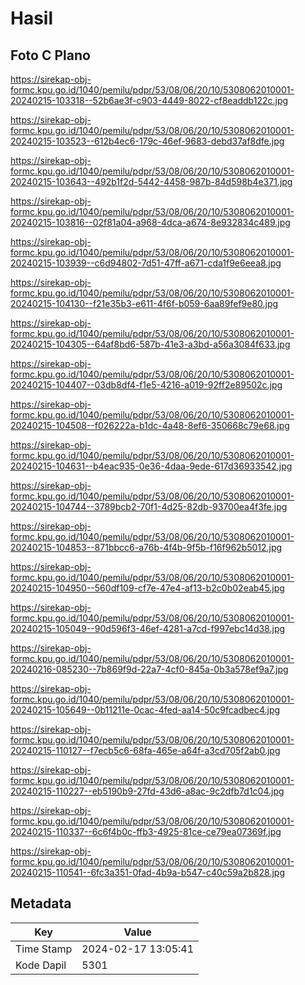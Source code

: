 # Hasil

## Foto C Plano

https://sirekap-obj-formc.kpu.go.id/1040/pemilu/pdpr/53/08/06/20/10/5308062010001-20240215-103318--52b6ae3f-c903-4449-8022-cf8eaddb122c.jpg

https://sirekap-obj-formc.kpu.go.id/1040/pemilu/pdpr/53/08/06/20/10/5308062010001-20240215-103523--612b4ec6-179c-46ef-9683-debd37af8dfe.jpg

https://sirekap-obj-formc.kpu.go.id/1040/pemilu/pdpr/53/08/06/20/10/5308062010001-20240215-103643--492b1f2d-5442-4458-987b-84d598b4e371.jpg

https://sirekap-obj-formc.kpu.go.id/1040/pemilu/pdpr/53/08/06/20/10/5308062010001-20240215-103816--02f81a04-a968-4dca-a674-8e932834c489.jpg

https://sirekap-obj-formc.kpu.go.id/1040/pemilu/pdpr/53/08/06/20/10/5308062010001-20240215-103939--c6d94802-7d51-47ff-a671-cda1f9e6eea8.jpg

https://sirekap-obj-formc.kpu.go.id/1040/pemilu/pdpr/53/08/06/20/10/5308062010001-20240215-104130--f21e35b3-e611-4f6f-b059-6aa89fef9e80.jpg

https://sirekap-obj-formc.kpu.go.id/1040/pemilu/pdpr/53/08/06/20/10/5308062010001-20240215-104305--64af8bd6-587b-41e3-a3bd-a56a3084f633.jpg

https://sirekap-obj-formc.kpu.go.id/1040/pemilu/pdpr/53/08/06/20/10/5308062010001-20240215-104407--03db8df4-f1e5-4216-a019-92ff2e89502c.jpg

https://sirekap-obj-formc.kpu.go.id/1040/pemilu/pdpr/53/08/06/20/10/5308062010001-20240215-104508--f026222a-b1dc-4a48-8ef6-350668c79e68.jpg

https://sirekap-obj-formc.kpu.go.id/1040/pemilu/pdpr/53/08/06/20/10/5308062010001-20240215-104631--b4eac935-0e36-4daa-9ede-617d36933542.jpg

https://sirekap-obj-formc.kpu.go.id/1040/pemilu/pdpr/53/08/06/20/10/5308062010001-20240215-104744--3789bcb2-70f1-4d25-82db-93700ea4f3fe.jpg

https://sirekap-obj-formc.kpu.go.id/1040/pemilu/pdpr/53/08/06/20/10/5308062010001-20240215-104853--871bbcc6-a76b-4f4b-9f5b-f16f962b5012.jpg

https://sirekap-obj-formc.kpu.go.id/1040/pemilu/pdpr/53/08/06/20/10/5308062010001-20240215-104950--560df109-cf7e-47e4-af13-b2c0b02eab45.jpg

https://sirekap-obj-formc.kpu.go.id/1040/pemilu/pdpr/53/08/06/20/10/5308062010001-20240215-105049--90d596f3-46ef-4281-a7cd-f997ebc14d38.jpg

https://sirekap-obj-formc.kpu.go.id/1040/pemilu/pdpr/53/08/06/20/10/5308062010001-20240216-085230--7b869f9d-22a7-4cf0-845a-0b3a578ef9a7.jpg

https://sirekap-obj-formc.kpu.go.id/1040/pemilu/pdpr/53/08/06/20/10/5308062010001-20240215-105649--0b11211e-0cac-4fed-aa14-50c9fcadbec4.jpg

https://sirekap-obj-formc.kpu.go.id/1040/pemilu/pdpr/53/08/06/20/10/5308062010001-20240215-110127--f7ecb5c6-68fa-465e-a64f-a3cd705f2ab0.jpg

https://sirekap-obj-formc.kpu.go.id/1040/pemilu/pdpr/53/08/06/20/10/5308062010001-20240215-110227--eb5190b9-27fd-43d6-a8ac-9c2dfb7d1c04.jpg

https://sirekap-obj-formc.kpu.go.id/1040/pemilu/pdpr/53/08/06/20/10/5308062010001-20240215-110337--6c6f4b0c-ffb3-4925-81ce-ce79ea07369f.jpg

https://sirekap-obj-formc.kpu.go.id/1040/pemilu/pdpr/53/08/06/20/10/5308062010001-20240215-110541--6fc3a351-0fad-4b9a-b547-c40c59a2b828.jpg


## Metadata

| Key        | Value               |
| ---------- | ------------------- |
| Time Stamp | 2024-02-17 13:05:41 |
| Kode Dapil | 5301                |



